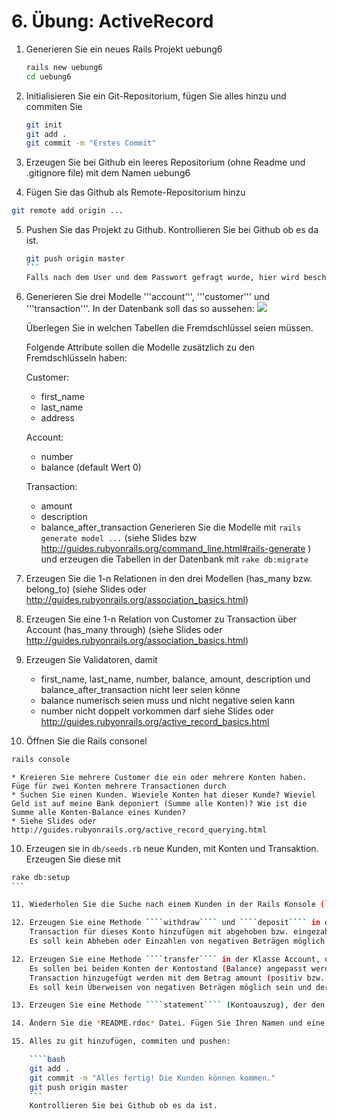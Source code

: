 # 6. Übung: ActiveRecord

1.	Generieren Sie ein neues Rails Projekt uebung6
	
    ```bash
    rails new uebung6
    cd uebung6
    ```
2.	Initialisieren Sie ein Git-Repositorium, fügen Sie alles hinzu und commiten Sie

    ```bash
    git init
    git add .
    git commit -m "Erstes Commit"
    ```
3.	Erzeugen Sie bei Github ein leeres Repositorium (ohne Readme und .gitignore file) mit dem Namen uebung6
4.	Fügen Sie das Github als Remote-Repositorium hinzu 
```bash
git remote add origin ...
```
5.  Pushen Sie das Projekt zu Github. Kontrollieren Sie bei Github ob es da ist.

    ````bash
    git push origin master
    ```
    Falls nach dem User und dem Passwort gefragt wurde, hier wird beschriben wie man das automatisieren kann: https://help.github.com/articles/generating-ssh-keys
6.  Generieren Sie drei Modelle '''account''', '''customer''' und '''transaction'''. In der Datenbank soll das so aussehen:
	![](https://dl.dropboxusercontent.com/u/10978171/er-diagramm.jpg)

	Überlegen Sie in welchen Tabellen die Fremdschlüssel seien müssen.
	
	Folgende Attribute sollen die Modelle zusätzlich zu den Fremdschlüsseln haben:
	
	Customer:
	* first_name
	* last_name
	* address
	
	Account:
	* number
	* balance (default Wert 0)
	
	Transaction:
	* amount
	* description
	* balance_after_transaction
Generieren Sie die Modelle mit ````rails generate model ...````  (siehe Slides bzw http://guides.rubyonrails.org/command_line.html#rails-generate ) und erzeugen die Tabellen in der Datenbank mit ````rake db:migrate````
6. Erzeugen Sie die 1-n Relationen in den drei Modellen	(has_many bzw. belong_to) (siehe Slides oder http://guides.rubyonrails.org/association_basics.html)

7. Erzeugen Sie eine 1-n Relation von Customer zu Transaction über Account (has_many through) (siehe Slides oder http://guides.rubyonrails.org/association_basics.html)

8.  Erzeugen Sie Validatoren, damit
	* first_name, last_name, number, balance, amount, description und balance_after_transaction nicht leer seien könne 
	* balance numerisch seien muss und nicht negative seien kann
	* number nicht doppelt vorkommen darf
	siehe Slides oder http://guides.rubyonrails.org/active_record_basics.html
  
9. Öffnen Sie die Rails consonel
```bash
rails console
```
	* Kreieren Sie mehrere Customer die ein oder mehrere Konten haben. Füge für zwei Konten mehrere Transactionen durch
	* Suchen Sie einen Kunden. Wieviele Konten hat dieser Kunde? Wieviel Geld ist auf meine Bank deponiert (Summe alle Konten)? Wie ist die Summe alle Konten-Balance eines Kunden?
	* Siehe Slides oder http://guides.rubyonrails.org/active_record_querying.html

10. Erzeugen sie in ````db/seeds.rb```` neue Kunden, mit Konten und Transaktion. Erzeugen Sie diese mit 
````bash
rake db:setup
```

11. Wiederholen Sie die Suche nach einem Kunden in der Rails Konsole (````rails console````). Wieviele Konten hat dieser Kunde? Wieviel Geld ist auf meine Bank deponiert (Summe alle Konten)? Wie ist die Summe alle Konten-Balance eines Kunden?   	

12. Erzeugen Sie eine Methode ````withdraw```` und ````deposit```` in der Klasse Account, die Geld abhebt bzw. einzaheln. Sie soll die balance anpassen und eine 
    Transaction für dieses Konto hinzufügen mit abgehoben bzw. eingezahlten Betrag (Amount) (soll negative bei withdral sein), Beschreibung ("Withdrawal" bzw. "Deposit"), und balance_after_transaction.
    Es soll kein Abheben oder Einzahlen von negativen Beträgen möglich sein und der Kontostand darf nach dem Abheben nicht negativ seien. Testen Sie die Methode in der Rails console. 

12. Erzeugen Sie eine Methode ````transfer```` in der Klasse Account, die einen Betrag auf ein anderes Konto überweist. Parameter sollen der Betrag und die Kontonummer (number) des anderen Kontos sein.
    Es sollen bei beiden Konten der Kontostand (Balance) angepasst werden. Für beide Konten soll jeweils eine
    Transaction hinzugefügt werden mit dem Betrag amount (positiv bzw. negative), description ("Transfer to " Kontonummer, bzw. "Transfer from " Kontonummer), und jeweilige balance_after_transaction.
    Es soll kein Überweisen von negativen Beträgen möglich sein und der Kontostand darf nach dem Überweisen nicht negativ seien. Testen Sie die Methode in der Rails console.

13. Erzeugen Sie eine Methode ````statement```` (Kontoauszug), der den Kontostand und den Kunden sowie die Transaktionen eines Kontos ausgibt. Testen Sie die Methode in der Rails console.

14. Ändern Sie die *README.rdoc* Datei. Fügen Sie Ihren Namen und eine kurze Beschreibung des Projekts ein

15. Alles zu git hinzufügen, commiten und pushen:

    ````bash
    git add .
    git commit -m "Alles fertig! Die Kunden können kommen."
    git push origin master
    ```
    Kontrollieren Sie bei Github ob es da ist.
